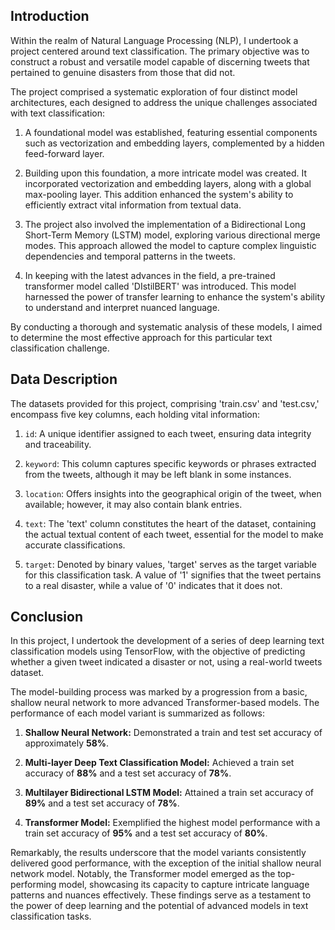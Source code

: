 ## Introduction

Within the realm of Natural Language Processing (NLP), I undertook a project centered around text classification. The primary objective was to construct a robust and versatile model capable of discerning tweets that pertained to genuine disasters from those that did not.

The project comprised a systematic exploration of four distinct model architectures, each designed to address the unique challenges associated with text classification:

1. A foundational model was established, featuring essential components such as vectorization and embedding layers, complemented by a hidden feed-forward layer.

2. Building upon this foundation, a more intricate model was created. It incorporated vectorization and embedding layers, along with a global max-pooling layer. This addition enhanced the system's ability to efficiently extract vital information from textual data.

3. The project also involved the implementation of a Bidirectional Long Short-Term Memory (LSTM) model, exploring various directional merge modes. This approach allowed the model to capture complex linguistic dependencies and temporal patterns in the tweets.

4. In keeping with the latest advances in the field, a pre-trained transformer model called 'DIstilBERT' was introduced. This model harnessed the power of transfer learning to enhance the system's ability to understand and interpret nuanced language.

By conducting a thorough and systematic analysis of these models, I aimed to determine the most effective approach for this particular text classification challenge.


## Data Description

The datasets provided for this project, comprising 'train.csv' and 'test.csv,' encompass five key columns, each holding vital information:

1. `id`: A unique identifier assigned to each tweet, ensuring data integrity and traceability.

2. `keyword`: This column captures specific keywords or phrases extracted from the tweets, although it may be left blank in some instances.

3. `location`: Offers insights into the geographical origin of the tweet, when available; however, it may also contain blank entries.

4. `text`: The 'text' column constitutes the heart of the dataset, containing the actual textual content of each tweet, essential for the model to make accurate classifications.

5. `target`: Denoted by binary values, 'target' serves as the target variable for this classification task. A value of '1' signifies that the tweet pertains to a real disaster, while a value of '0' indicates that it does not.


## Conclusion

In this project, I undertook the development of a series of deep learning text classification models using TensorFlow, with the objective of predicting whether a given tweet indicated a disaster or not, using a real-world tweets dataset.

The model-building process was marked by a progression from a basic, shallow neural network to more advanced Transformer-based models. The performance of each model variant is summarized as follows:

1. **Shallow Neural Network:** Demonstrated a train and test set accuracy of approximately **58%**.

2. **Multi-layer Deep Text Classification Model:** Achieved a train set accuracy of **88%** and a test set accuracy of **78%**.

3. **Multilayer Bidirectional LSTM Model:** Attained a train set accuracy of **89%** and a test set accuracy of **78%**.

4. **Transformer Model:** Exemplified the highest model performance with a train set accuracy of **95%** and a test set accuracy of **80%**.

Remarkably, the results underscore that the model variants consistently delivered good performance, with the exception of the initial shallow neural network model. Notably, the Transformer model emerged as the top-performing model, showcasing its capacity to capture intricate language patterns and nuances effectively. These findings serve as a testament to the power of deep learning and the potential of advanced models in text classification tasks.
